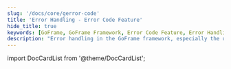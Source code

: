 ```yaml
---
slug: '/docs/core/gerror-code'
title: 'Error Handling - Error Code Feature'
hide_title: true
keywords: [GoFrame, GoFrame Framework, Error Code Feature, Error Handling, Golang, Programming, Web Development, Software Framework, Development Documentation, Technical Guide]
description: "Error handling in the GoFrame framework, especially the use of the error code feature. Through detailed examples and guides, it helps developers easily identify and handle errors, improving code reliability and maintainability. This is an important resource for understanding the error handling mechanism of the GoFrame framework."
---
```




import DocCardList from '@theme/DocCardList';

<DocCardList />
